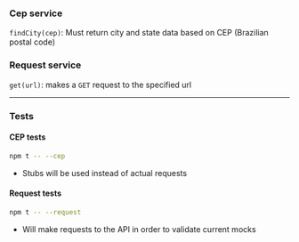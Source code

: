 ### Cep service

`findCity(cep)`: Must return city and state data based on CEP (Brazilian postal code)

### Request service

`get(url)`: makes a `GET` request to the specified url

---

### Tests

#### CEP tests

```bash
npm t -- --cep
```

- Stubs will be used instead of actual requests

#### Request tests

```bash
npm t -- --request
```

- Will make requests to the API in order to validate current mocks

